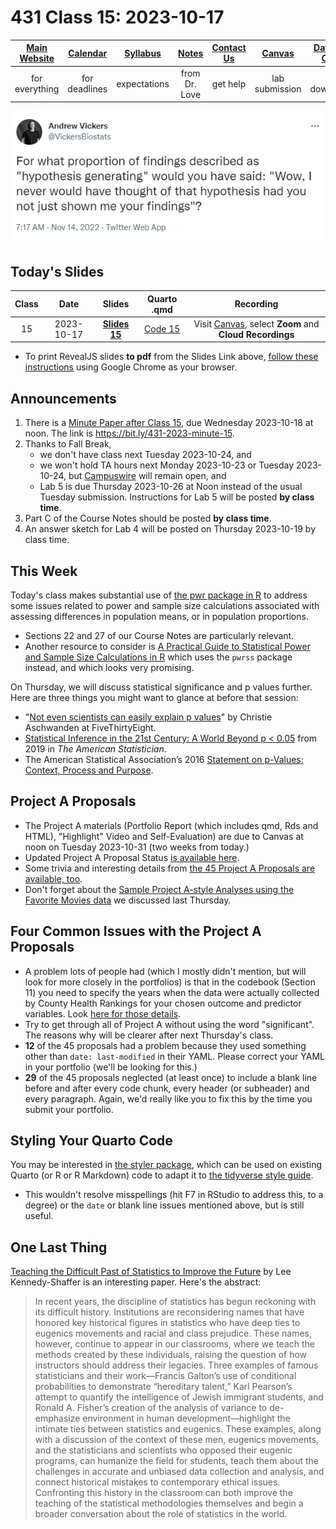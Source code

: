 # 431 Class 15: 2023-10-17

[Main Website](https://thomaselove.github.io/431-2023/) | [Calendar](https://thomaselove.github.io/431-2023/calendar.html) | [Syllabus](https://thomaselove.github.io/431-syllabus-2023/) | [Notes](https://thomaselove.github.io/431-notes/) | [Contact Us](https://thomaselove.github.io/431-2023/contact.html) | [Canvas](https://canvas.case.edu) | [Data and Code](https://github.com/THOMASELOVE/431-data)
:-----------: | :--------------: | :----------: | :---------: | :-------------: | :-----------: | :------------:
for everything | for deadlines | expectations | from Dr. Love | get help | lab submission | for downloads

![](Vickers_2022-11-14.png)

## Today's Slides

Class | Date | Slides | Quarto .qmd | Recording
:---: | :--------: | :------: | :------: | :-------------:
15 | 2023-10-17 | **[Slides 15](https://thomaselove.github.io/431-slides-2023/class15.html)** | [Code 15](https://thomaselove.github.io/431-slides-2023/class15.qmd) | Visit [Canvas](https://canvas.case.edu/), select **Zoom** and **Cloud Recordings**

- To print RevealJS slides **to pdf** from the Slides Link above, [follow these instructions](https://quarto.org/docs/presentations/revealjs/presenting.html#print-to-pdf) using Google Chrome as your browser.

## Announcements

1. There is a [Minute Paper after Class 15](https://bit.ly/431-2023-minute-15), due Wednesday 2023-10-18 at noon. The link is <https://bit.ly/431-2023-minute-15>.
2. Thanks to Fall Break,
    - we don't have class next Tuesday 2023-10-24, and 
    - we won't hold TA hours next Monday 2023-10-23 or Tuesday 2023-10-24, but [Campuswire](https://thomaselove.github.io/431-2023/campuswire.html) will remain open, and
    - Lab 5 is due Thursday 2023-10-26 at Noon instead of the usual Tuesday submission. Instructions for Lab 5 will be posted **by class time**.
4. Part C of the Course Notes should be posted **by class time**.
5. An answer sketch for Lab 4 will be posted on Thursday 2023-10-19 by class time.

## This Week

Today's class makes substantial use of [the pwr package in R](https://github.com/heliosdrm/pwr) to address some issues related to power and sample size calculations associated with assessing differences in population means, or in population proportions.

- Sections 22 and 27 of our Course Notes are particularly relevant.
- Another resource to consider is [A Practical Guide to Statistical Power and Sample Size Calculations in R](https://cran.r-project.org/web/packages/pwrss/vignettes/examples.html) which uses the `pwrss` package instead, and which looks very promising.

On Thursday, we will discuss statistical significance and p values further. Here are three things you might want to glance at before that session:

- "[Not even scientists can easily explain p values](https://fivethirtyeight.com/features/not-even-scientists-can-easily-explain-p-values/)" by Christie Aschwanden at FiveThirtyEight.
- [Statistical Inference in the 21st Century: A World Beyond p < 0.05](https://amstat.tandfonline.com/toc/utas20/73/sup1) from 2019 in *The American Statistician*.
- The American Statistical Association’s 2016 [Statement on p-Values: Context, Process and Purpose](http://amstat.tandfonline.com/doi/full/10.1080/00031305.2016.1154108).

## Project A Proposals

- The Project A materials (Portfolio Report (which includes qmd, Rds and HTML), "Highlight" Video and Self-Evaluation) are due to Canvas at noon on Tuesday 2023-10-31 (two weeks from today.)
- Updated Project A Proposal Status [is available here](https://github.com/THOMASELOVE/431-classes-2023/blob/main/projA/projectA_proposal.md).
- Some trivia and interesting details from [the 45 Project A Proposals are available, too](https://github.com/THOMASELOVE/431-classes-2023/blob/main/projA/projectA_plans.md).
- Don't forget about the [Sample Project A-style Analyses using the Favorite Movies data](https://github.com/THOMASELOVE/431-classes-2023/tree/main/class14#sample-analyses-related-to-project-a) we discussed last Thursday.

## Four Common Issues with the Project A Proposals

- A problem lots of people had (which I mostly didn't mention, but will look for more closely in the portfolios) is that in the codebook (Section 11) you need to specify the years when the data were actually collected by County Health Rankings for your chosen outcome and predictor variables. Look [here for those details](https://www.countyhealthrankings.org/explore-health-rankings/county-health-rankings-measures).
- Try to get through all of Project A without using the word "significant". The reasons why will be clearer after next Thursday's class.
- **12** of the 45 proposals had a problem because they used something other than `date: last-modified` in their YAML. Please correct your YAML in your portfolio (we'll be looking for this.)
- **29** of the 45 proposals neglected (at least once) to include a blank line before and after every code chunk, every header (or subheader) and every paragraph. Again, we'd really like you to fix this by the time you submit your portfolio.

## Styling Your Quarto Code

You may be interested in [the styler package](https://github.com/r-lib/styler), which can be used on existing Quarto (or R or R Markdown) code to adapt it to [the tidyverse style guide](https://style.tidyverse.org/).

- This wouldn't resolve misspellings (hit F7 in RStudio to address this, to a degree) or the `date` or blank line issues mentioned above, but is still useful.

## One Last Thing

[Teaching the Difficult Past of Statistics to Improve the Future](https://www.tandfonline.com/doi/full/10.1080/26939169.2023.2224407) by Lee Kennedy-Shaffer is an interesting paper. Here's the abstract:

> In recent years, the discipline of statistics has begun reckoning with its difficult history. Institutions are reconsidering names that have honored key historical figures in statistics who have deep ties to eugenics movements and racial and class prejudice. These names, however, continue to appear in our classrooms, where we teach the methods created by these individuals, raising the question of how instructors should address their legacies. Three examples of famous statisticians and their work—Francis Galton’s use of conditional probabilities to demonstrate “hereditary talent,” Karl Pearson’s attempt to quantify the intelligence of Jewish immigrant students, and Ronald A. Fisher’s creation of the analysis of variance to de-emphasize environment in human development—highlight the intimate ties between statistics and eugenics. These examples, along with a discussion of the context of these men, eugenics movements, and the statisticians and scientists who opposed their eugenic programs, can humanize the field for students, teach them about the challenges in accurate and unbiased data collection and analysis, and connect historical mistakes to contemporary ethical issues. Confronting this history in the classroom can both improve the teaching of the statistical methodologies themselves and begin a broader conversation about the role of statistics in the world.
